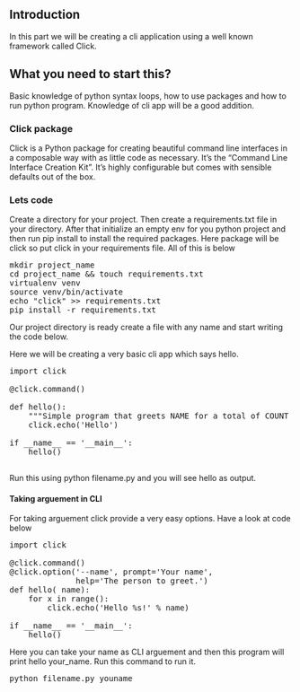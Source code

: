 
## Introduction

In this part we will be creating a cli application using a well known framework called Click. 

## What you need to start this?

Basic knowledge of python syntax loops, how to use packages and how to run python program. Knowledge of cli app will be a good addition. 

### Click package

Click is a Python package for creating beautiful command line interfaces in a composable way with as little code as necessary. It’s the “Command Line Interface Creation Kit”. It’s highly configurable but comes with sensible defaults out of the box.

### Lets code

Create a directory for your project. Then create a requirements.txt file in your directory. After that initialize an empty env for you python project and then run pip install to install the required packages. Here package will be click so put click in your requirements file. All of this is below

<pre>
mkdir project_name
cd project_name && touch requirements.txt
virtualenv venv
source venv/bin/activate
echo "click" >> requirements.txt
pip install -r requirements.txt
</pre>

Our project directory is ready create a file with any name and start writing the code below.

Here we will be creating a very basic cli app which says hello. 

<pre>
import click

@click.command()

def hello():
    """Simple program that greets NAME for a total of COUNT times."""
    click.echo('Hello')

if __name__ == '__main__':
    hello()

</pre>

Run this using python filename.py and you will see hello as output. 

#### Taking arguement in CLI

For taking arguement click provide a very easy options. Have a look at code below

<pre>
import click

@click.command()
@click.option('--name', prompt='Your name',
              help='The person to greet.')
def hello( name):
    for x in range():
        click.echo('Hello %s!' % name)

if __name__ == '__main__':
    hello()
</pre>

Here you can take your name as CLI arguement and then this program will print hello your_name. Run this command to run it.

<pre>
python filename.py youname
</pre>